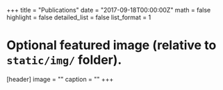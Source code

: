 +++
title = "Publications"
date = "2017-09-18T00:00:00Z"
math = false
highlight = false
detailed_list = false
list_format = 1


# Optional featured image (relative to `static/img/` folder).
[header]
image = ""
caption = ""
+++
